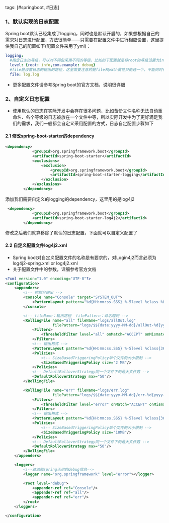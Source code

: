 tags: [#springboot, #日志]

### 1、默认实现的日志配置
Spring boot默认已经集成了logging，同时也是默认开启的，如果想根据自己的需求对日志进行配置，方法很简单——只需要在配置文件中进行相应设置，这里提供我自己的配置如下(配置文件采用了yml)：

```yml
logging:
  #指定日志的等级，可以对不同包采用不同的等级，比如如下配置就是将root的等级设置为info，将com.example设置为debug
  level: {root: info,com.example: debug}
  #file是设置日志的输出的路径，这里需要注意的是file和path属性只能选一个，不能同时存在
  file: log.log
```
- 更多配置文件请参考Spring boot的官方文档，说明很详细

### 2、自定义日志配置

- 使用默认的日志在实际开发中会存在很多问题，比如备份文件名称无法自动重命名、各个等级的日志被放在一个文件中等，所以实际开发中为了更好满足我们的需求，我们一般都会自定义采用配置的方式，日志自定配置步骤如下

#### 2.1 修改spring-boot-starter的dependency

```xml
<dependency>
            <groupId>org.springframework.boot</groupId>
            <artifactId>spring-boot-starter</artifactId>
            <exclusions>
                <exclusion>
                    <groupId>org.springframework.boot</groupId>
                    <artifactId>spring-boot-starter-logging</artifactId>
                </exclusion>
            </exclusions>
        </dependency>
```
添加我们需要自定义的logging的dependency，这里用的是log4j2
```xml
 <dependency>
            <groupId>org.springframework.boot</groupId>
            <artifactId>spring-boot-starter-log4j2</artifactId>
        </dependency>
```
修改之后我们就算移除了默认的日志配置，下面就可以自定义配置了

#### 2.2 自定义配置文件log4j2.xml

- Spring boot对自定义配置文件的名称是有要求的，对Login4j2而言必须为log4j2-spring.xml or log4j2.xml
- 关于配置文件中的参数，详细参考官方文档

```xml
<?xml version="1.0" encoding="UTF-8"?>
<configuration>
    <appenders>
        <!-- 控制台输出 -->
        <console name="Console" target="SYSTEM_OUT">
            <PatternLayout pattern="%d{HH:mm:ss.SSS} %-5level %class %L %M - %msg%n"/>
        </console>

        <!-- fileName：输出路径  filePattern：命名规则 -->
        <RollingFile name="all" fileName="logs/allOut.log"
                     filePattern="logs/$${date:yyyy-MM-dd}/allOut-%d{yyyy-MM-dd}-%i.log">
            <Filters>
                <ThresholdFilter level="all" onMatch="ACCEPT" onMismatch="DENY"/>
            </Filters>
            <!-- 输出格式 -->
            <PatternLayout pattern="%d{HH:mm:ss.SSS} %-5level %class{36} %L %M - %msg%n"/>
            <Policies>
                <!-- SizeBasedTriggeringPolicy单个文件的大小限制 -->
                <SizeBasedTriggeringPolicy size="2 MB"/>
            </Policies>
            <!-- DefaultRolloverStrategy同一个文件下的最大文件数 -->
            <DefaultRolloverStrategy max="50"/>
        </RollingFile>

        <RollingFile name="err" fileName="logs/err.log"
                     filePattern="logs/$${date:yyyy-MM-dd}/err-%d{yyyy-MM-dd}-%i.log">
            <Filters>
                <ThresholdFilter level="error" onMatch="ACCEPT" onMismatch="DENY"/>
            </Filters>
            <!-- 输出格式 -->
            <PatternLayout pattern="%d{HH:mm:ss.SSS} %-5level %class{36} %L %M - %msg%xEx%n"/>
            <Policies>
                <!-- SizeBasedTriggeringPolicy单个文件的大小限制 -->
                <SizeBasedTriggeringPolicy size="10MB"/>
            </Policies>
            <!-- DefaultRolloverStrategy同一个文件下的最大文件数 -->
            <DefaultRolloverStrategy max="50"/>
        </RollingFile>
    </appenders>

    <loggers>
        <!--过滤掉spring无用的debug信息-->
        <logger name="org.springframework" level="error"></logger>

        <root level="debug">
            <appender-ref ref="Console"/>
            <appender-ref ref="all"/>
            <appender-ref ref="err"/>
        </root>
    </loggers>

</configuration>
```